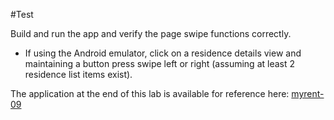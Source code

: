 #Test

Build and run the app and verify the page swipe functions correctly. 

- If using the Android emulator, click on a residence details view and maintaining a button press swipe left or right (assuming at least 2 residence list items exist).

The application at the end of this lab is available for reference here: [myrent-09](https://github.com/wit-ictskills-2016/myrent-09.git)
